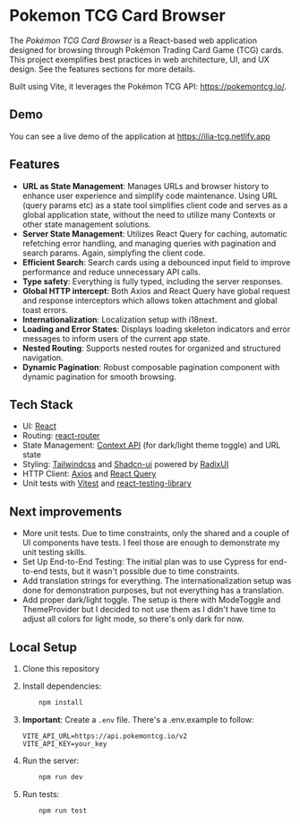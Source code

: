 # Pokemon TCG Card Browser

The _Pokémon TCG Card Browser_ is a React-based web application designed for browsing through
Pokémon Trading Card Game (TCG) cards. This project exemplifies best practices in web architecture,
UI, and UX design. See the features sections for more details.

Built using Vite, it leverages the Pokémon TCG API: https://pokemontcg.io/.

## Demo

You can see a live demo of the application at https://ilia-tcg.netlify.app

## Features

- **URL as State Management**: Manages URLs and browser history to enhance user experience and
  simplify code maintenance. Using URL (query params etc) as a state tool simplifies client code and
  serves as a global application state, without the need to utilize many Contexts or other state
  management solutions.
- **Server State Management**: Utilizes React Query for caching, automatic refetching error
  handling, and managing queries with pagination and search params. Again, simplyfing the client
  code.
- **Efficient Search**: Search cards using a debounced input field to improve performance and reduce
  unnecessary API calls.
- **Type safety**: Everything is fully typed, including the server responses.
- **Global HTTP intercept**: Both Axios and React Query have global request and response
  interceptors which allows token attachment and global toast errors.
- **Internationalization**: Localization setup with i18next.
- **Loading and Error States**: Displays loading skeleton indicators and error messages to inform
  users of the current app state.
- **Nested Routing**: Supports nested routes for organized and structured navigation.
- **Dynamic Pagination**: Robust composable pagination component with dynamic pagination for smooth
  browsing.

## Tech Stack

- UI: [React](https://reactjs.org/)
- Routing: [react-router](https://reactrouter.com)
- State Management: [Context API](https://legacy.reactjs.org/docs/context.html) (for dark/light
  theme toggle) and URL state
- Styling: [Tailwindcss](https://tailwindcss.com/) and [Shadcn-ui](https://ui.shadcn.com/) powered
  by [RadixUI](https://www.radix-ui.com/)
- HTTP Client: [Axios](https://github.com/axios/axios) and
  [React Query](https://tanstack.com/query/v3/)
- Unit tests with [Vitest](https://vitest.dev/) and
  [react-testing-library](https://testing-library.com/docs/react-testing-library/intro/)

## Next improvements

- More unit tests. Due to time constraints, only the shared and a couple of UI components have
  tests. I feel those are enough to demonstrate my unit testing skills.
- Set Up End-to-End Testing: The initial plan was to use Cypress for end-to-end tests, but it wasn't
  possible due to time constraints.
- Add translation strings for everything. The internationalization setup was done for demonstration
  purposes, but not everything has a translation.
- Add proper dark/light toggle. The setup is there with ModeToggle and ThemeProvider but I decided
  to not use them as I didn't have time to adjust all colors for light mode, so there's only dark
  for now.

## Local Setup

1. Clone this repository

2. Install dependencies:

   ```bash
       npm install
   ```

3. **Important**: Create a `.env` file. There's a .env.example to follow:

   ```
   VITE_API_URL=https://api.pokemontcg.io/v2
   VITE_API_KEY=your_key
   ```

4. Run the server:

   ```bash
       npm run dev
   ```

5. Run tests:

   ```bash
       npm run test
   ```
